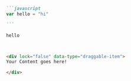 ````markdown 
```javascript
var hello = "hi"

```

hello



<div lock="false" data-type="draggable-item">
Your Content goes here!

</div>

 ````
 <Parser />